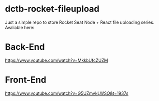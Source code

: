 # dctb-rocket-fileupload

Just a simple repo to store Rocket Seat Node + React file uploading series. Avaliable here:

# Back-End

https://www.youtube.com/watch?v=MkkbUfcZUZM

# Front-End

https://www.youtube.com/watch?v=G5UZmvkLWSQ&t=1937s
